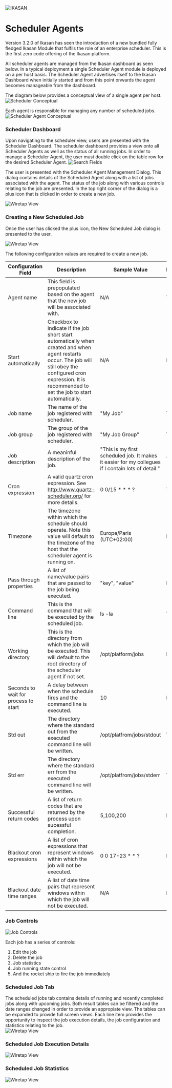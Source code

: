 ![IKASAN](../../developer/docs/quickstart-images/Ikasan-title-transparent.png)

# Scheduler Agents
Version 3.2.0 of Ikasan has seen the introduction of a new bundled fully fledged Ikasan Module that fulfils the role of an enterprise scheduler. This
is the first zero code offering of the Ikasan platform. 

All scheduler agents are managed from the Ikasan dashboard as seen below. In a typical deployment a single Scheduler Agent module is deployed on a 
per host basis. The Scheduler Agent advertises itself to the Ikasan Dashboard when initially started and from this point onwards the agent becomes 
manageable from the dashboard.

The diagram below provides a conceptual view of a single agent per host. 
![Scheduler Conceptual](../../developer/docs/quickstart-images/scheduler.png)

Each agent is responsible for managing any number of scheduled jobs. 
![Scheduler Agent Conceptual](../../developer/docs/quickstart-images/scheduler-agent-conceptual.png)

### Scheduler Dashboard
Upon navigating to the scheduler view, users are presented with the Scheduler Dashboard. The scheduler dashboard provides a view onto all Scheduler Agents as well as the status of all running jobs. In order to manage a Scheduler Agent, the user must double click on the table row for the desired Scheduler Agent.
![Search Fields](../../developer/docs/quickstart-images/scheduler-dashboard.png)

The user is presented with the Scheduler Agent Management Dialog. This dialog contains details of the Scheduled Agent along with a list of jobs associated with the agent. The status of the job along with various controls relating to the job are presented. In the top right corner of the dialog is a plus icon that is clicked in order to create a new job. 

![Wiretap View](../../developer/docs/quickstart-images/scheduler-agent-management-view.png)

### Creating a New Scheduled Job
Once the user has clicked the plus icon, the New Scheduled Job dialog is presented to the user.

![Wiretap View](../../developer/docs/quickstart-images/scheduled-job-configuration-dialog.png)

The following configuration values are required to create a new job.

| Configuration Field | Description  | Sample Value | Mandatory |
| ---  | --- | --- | --- |
| Agent name  | This field is prepopulated based on the agent that the new job will be associated with. | N/A | Y |
| Start automatically  | Checkbox to indicate if the job short start automatically when created and when agent restarts occur. The job will still obey the configured cron expression. It is recommended to set the job to start automatically. | N/A | N |
| Job name | The name of the job registered with scheduler. | "My Job" | Y |
| Job group | The group of the job registered with scheduler. | "My Job Group" | Y |
| Job description | A meaninful description of the job. | "This is my first scheduled job. It makes it easier for my collegues if I contain lots of detail." | Y |
| Cron expression | A valid quartz cron expression. See http://www.quartz-scheduler.org/ for more details. | 0 0/15 * * * ? | Y |
| Timezone| The timezone within which the schedule should operate. Note this value will default to the timezone of the host that the scheduler agent is running on. | Europe/Paris (UTC+02:00) | N |
| Pass through properties| A list of name/value pairs that are passed to the job being executed. | "key", "value" | N |
| Command line| This is the command that will be executed by the scheduled job. | ls -la | Y |
| Working directory| This is the directory from which the job will be executed. This will default to the root directory of the scheduler agent if not set. | /opt/platform/jobs | N |
| Seconds to wait for process to start | A delay between when the schedule fires and the command line is executed. | 10 | N |
| Std out| The directory where the standard out from the executed command line will be written. | /opt/platfrom/jobs/stdout | Y |
| Std err| The directory where the standard err from the executed command line will be written. | /opt/platfrom/jobs/stderr | Y |
| Successful return codes| A list of return codes that are returned by the process upon sucessful completion. | 5,100,200 | N |
| Blackout cron expressions| A list of cron expressions that represent windows within which the job will not be executed. | 0 0 17-23 * * ? | N |
| Blackout date time ranges| A list of date time pairs that represent windows within which the job will not be executed. | N/A | N |

### Job Controls
![Job Controls](../../developer/docs/quickstart-images/scheduled-job-controls.png)

Each job has a series of controls:
1. Edit the job
2. Delete the job
3. Job statistics
4. Job running state control
5. And the rocket ship to fire the job immediately

### Scheduled Job Tab
The scheduled jobs tab contains details of running and recently completed jobs along with upcoming jobs. Both result tables can be filtered and the date ranges changed in order to provide an appropiate view. The tables can be expanded to provide full screen views. Each line item provides the opportunity to inspect the job execution details, the job configuration and statistics relating to the job.  
![Wiretap View](../../developer/docs/quickstart-images/scheduled-jobs-tab.png)

### Scheduled Job Execution Details 
![Wiretap View](../../developer/docs/quickstart-images/scheduled-job-execution-details-dialog.png)

### Scheduled Job Statistics
![Wiretap View](../../developer/docs/quickstart-images/scheduled-job-statistics-dialog.png)

